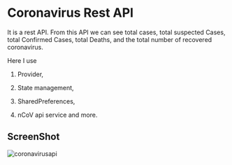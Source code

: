 # Coronavirus Rest API

It is a rest API. From this API we can see total cases, total suspected Cases, total Confirmed Cases, total Deaths, and the total number of recovered coronavirus.

Here I use 

1. Provider,

2. State management, 

3. SharedPreferences, 

4. nCoV api service and more.

## ScreenShot
![coronavirusapi](https://user-images.githubusercontent.com/75200754/106880811-03bbbf80-6707-11eb-8af8-72220db757a4.png)


